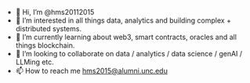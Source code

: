 - 👋 Hi, I’m @hms20112015
- 👀 I’m interested in all things data, analytics and building complex + distributed systems. 
- 🌱 I’m currently learning about web3, smart contracts, oracles and all things blockchain. 
- 💞️ I’m looking to collaborate on data / analytics / data science / genAI / LLMing etc.
- 📫 How to reach me hms2015@alumni.unc.edu 

<!---
hms20112015/hms20112015 is a ✨ special ✨ repository because its `README.md` (this file) appears on your GitHub profile.
You can click the Preview link to take a look at your changes.
--->
